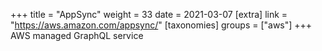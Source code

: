+++
title = "AppSync"
weight = 33
date = 2021-03-07
[extra]
link = "https://aws.amazon.com/appsync/"
[taxonomies]
groups = ["aws"]
+++
AWS managed GraphQL service

